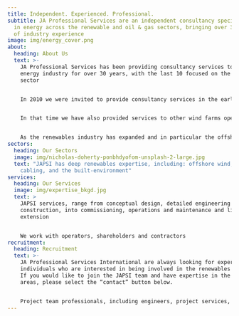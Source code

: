 ```yaml
---
title: Independent. Experienced. Professional.
subtitle: JA Professional Services are an independent consultancy specialising
  in energy across the renewable and oil & gas sectors, bringing over 30 years
  of industry experience
image: img/energy_cover.png
about:
  heading: About Us
  text: >-
    JA Professional Services has been providing consultancy services to the
    energy industry for over 30 years, with the last 10 focused on the renewable
    sector  


    In 2010 we were invited to provide consultancy services in the early stages of what was to become the world’s largest wind farm, something that we continue to be involved with during the operations & maintenance phase.


    In that time we have also provided services to other wind farms operators and shareholders, ranging from early stage planning through to O&M support.


    As the renewables industry has expanded and in particular the offshore wind industry has developed worldwide, we have become involved in multinational projects for international clients.
sectors:
  heading: Our Sectors
  image: img/nicholas-doherty-ponbhdyofom-unsplash-2-large.jpg
  text: "JAPSI has deep renewables expertise, including: offshore wind, sub-sea
    cabling, and the built-environment"
services:
  heading: Our Services
  image: img/expertise_bkgd.jpg
  text: >
    JAPSI services, range from conceptual design, detailed engineering and
    construction, into commissioning, operations and maintenance and life
    extension


    We work with operators, shareholders and contractors
recruitment:
  heading: Recruitment
  text: >-
    JA Professional Services International are always looking for experienced
    individuals who are interested in being involved in the renewables industry.
    If you would like to join the JAPSI team and have expertise in the following
    areas, please select the “contact” button below.


    Project team professionals, including engineers, project services, offshore representatives, package managers and contract engineers and administrators.
---
```

